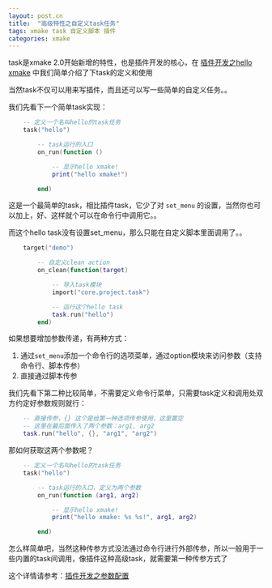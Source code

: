 ```yaml
---
layout: post.cn
title:  "高级特性之自定义task任务"
tags: xmake task 自定义脚本 插件
categories: xmake
---
```


task是xmake 2.0开始新增的特性，也是插件开发的核心，在 [插件开发之hello xmake](/cn/2016/06/09/plugin-hello/) 中我们简单介绍了下task的定义和使用

当然task不仅可以用来写插件，而且还可以写一些简单的自定义任务。。

我们先看下一个简单task实现：

```lua
    -- 定义一个名叫hello的task任务
    task("hello")

        -- task运行的入口
        on_run(function ()

            -- 显示hello xmake!
            print("hello xmake!")

        end)
```

这是一个最简单的task，相比插件task，它少了对 `set_menu` 的设置，当然你也可以加上，好、这样就个可以在命令行中调用它。。



而这个hello task没有设置set_menu，那么只能在自定义脚本里面调用了。。

```lua
    target("demo")

        -- 自定义clean action
        on_clean(function(target)

            -- 导入task模块
            import("core.project.task")

            -- 运行这个hello task
            task.run("hello")
        end)
```

如果想要增加参数传递，有两种方式：

1. 通过`set_menu`添加一个命令行的选项菜单，通过option模块来访问参数（支持命令行、脚本传参）
2. 直接通过脚本传参

我们先看下第二种比较简单，不需要定义命令行菜单，只需要task定义和调用处双方约定好参数规则就行：

```lua
    -- 直接传参，{} 这个是给第一种选项传参使用，这里置空
    -- 这里在最后面传入了两个参数：arg1, arg2
    task.run("hello", {}, "arg1", "arg2")
```

那如何获取这两个参数呢？

```lua
    -- 定义一个名叫hello的task任务
    task("hello")

        -- task运行的入口，定义为两个参数
        on_run(function (arg1, arg2)

            -- 显示hello xmake!
            print("hello xmake: %s %s!", arg1, arg2)

        end)
```

怎么样简单吧，当然这种传参方式没法通过命令行进行外部传参，所以一般用于一些内置的task间调用，像插件这种高级task，就需要第一种传参方式了

这个详情请参考：[插件开发之参数配置](/cn/2016/06/09/plugin-arguments/)

